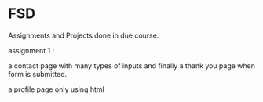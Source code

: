 # FSD

Assignments and Projects done in due course.

assignment 1 :

a contact page with many types of inputs and finally a thank you page when form is submitted.

a profile page only using html
